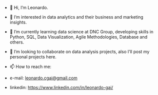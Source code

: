 - 👋 Hi, I’m Leonardo.
 
- 👀 I’m interested in data analytics and their business and marketing insights.
 
- 🌱 I’m currently learning data science at DNC Group, developing skills in Python, SQL, Data Visualization, Agile Methodologies, Database and others.

- 💞️ I’m looking to collaborate on data analysis projects, also I'll post my personal projects here.
 
- 📫 How to reach me:
- e-mail: leonardo.cgai@gmail.com
- linkedin: https://www.linkedin.com/in/leonardo-gai/
